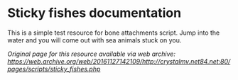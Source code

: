 # Sticky fishes documentation

This is a simple test resource for bone attachments script. Jump into the water and you will come out with sea animals stuck on you.

*Original page for this resource available via web archive: https://web.archive.org/web/20161127142109/http://crystalmv.net84.net:80/pages/scripts/sticky_fishes.php*

